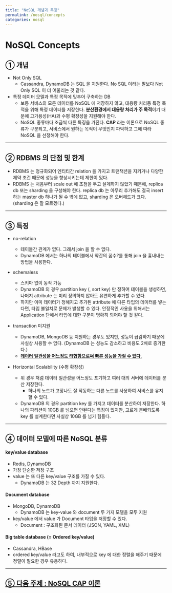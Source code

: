 ```yaml
---
title: "NoSQL 개념과 특징"
permalink: /nosql/concepts
categories: nosql
---
```


# NoSQL Concepts

## ① 개념

* Not Only SQL
  * Cassandra, DynamoDB 는 SQL 을 지원한다. No SQL 이라는 말보다 Not Only SQL 이 더 어울리는 것 같다.
* 특정 데이터 모델과 특정 목적에 맞추어 구축하는 DB
  * 보통 서비스의 모든 데이터를 NoSQL 에 저장하지 않고, 대용량 처리등 특정 목적을 위해 특정 데이터를 저장한다. **분산환경에서 대용량 처리가 주 목적**이기 때문에 고가용성(HA)과 수평 확장성을 지원해야 한다.
  * NoSQL 종류마다 조금씩 다른 특징을 가진다. **CAP** 라는 이론으로 NoSQL 종류가 구분되고, 서비스에서 원하는 목적이 무엇인지 파악하고 그에 따라 NoSQL 을 선정해야 한다.

---

## ② RDBMS 의 단점 및 한계

* RDBMS 는 정규화되어 엔티티간 relation 을 가지고 트랜잭션을 지키거나 다양한 제약 조건 때문에 성능을 향상시키는데 제한이 있다.
* RDBMS 는 처음부터 scale out 에 초점을 두고 설계하지 않았기 때문에, replica db 또는 sharding 을 구성해야 한다. replica db 는 아무리 추가해도 결국 insert 하는 master db 하나가 될 수 밖에 없고, sharding 은 오버헤드가 크다. (sharding 은 잘 모르겠다.)

---

## ③ 특징

* no-relation
  * 테이블간 관계가 없다. 그래서 join 을 할 수 없다.
  * DynamoDB 에서는 하나의 테이블에서 약간의 꼼수?를 통해 join 을 흉내내는 방법을 사용한다.
* schemaless
  * 스키마 없이 동작 가능
  * DynamoDB 의 경우 partition key (, sort key) 만 정하여 테이블을 생성하면, 나머지 attribute 는 미리 정의하지 않아도 유연하게 추가할 수 있다.
  * 하지만 이미 데이터가 정해지고 추가된 attribute 에 다른 타입의 데이터를 넣는다면, 타입 불일치로 문제가 발생할 수 있다. 안정적인 사용을 위해서는 Application 단에서 타입에 대한 구분이 명확히 되어야 할 것 같다.

* transaction 미지원
  * DynamoDB, MongoDB 등 지원하는 경우도 있지만, 성능이 급감하기 때문에 사실상 사용할 수 없다. (DynamoDB 는 성능도 감소하고 비용도 2배로 증가한다.)
  * **<u>데이터 일관성을 어느정도 타협함으로써 빠른 성능을 가질 수 있다.</u>**
* Horizontal Scalability (수평 확장성)
  * 위 경우 처럼 데이터 일관성을 어느정도 포기하고 여러 대의 서버에 데이터를 분산 저장한다.
    * 하나의 노드가 고장나도 잘 작동하는 다른 노드를 사용하여 서비스를 유지할 수 있다.
  * DynamoDB 의 경우 partition key 를 가지고 데이터를 분산하여 저장한다. 하나의 파티션이 10GB 를 넘으면 안된다는 특징이 있지만, 고르게 분배되도록 key 를 설계한다면 사실상 10GB 를 넘기 힘들다.

---

## ④ 데이터 모델에 따른 NoSQL 분류

#### key/value database

* Redis, DynamoDB
* 가장 단순한 저장 구조
* value 는 또 다른 key/value 구조를 가질 수 있다.
  * DynamoDB 는 32 Depth 까지 지원한다.

#### Document database

* MongoDB, DynamoDB
  * DynamoDB 는 key-value 와 document 두 가지 모델을 모두 지원
* key/value 에서 value 가 Document 타입을 저장할 수 있다.
  * Document : 구조화된 문서 데이터 (JSON, YAML, XML)

#### Big table database (= Ordered key/value)

* Cassandra, HBase
* ordered key/value 라고도 하여, 내부적으로 key 에 대한 정렬을 해주기 때문에 정렬이 필요한 경우 유용하다.

---

## [⑤ 다음 주제 : NoSQL CAP 이론](https://choe061.github.io/nosql/CAP)

